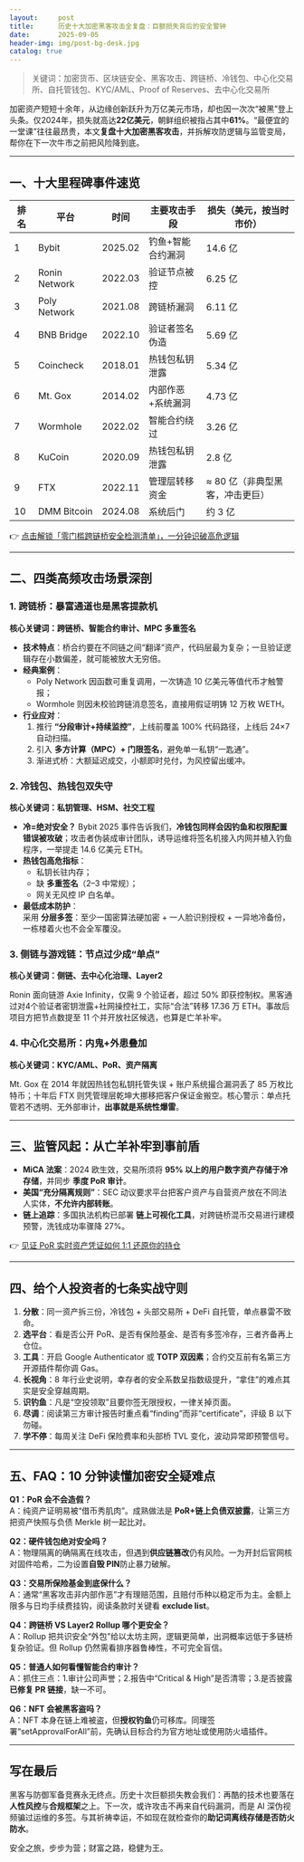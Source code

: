 ```yaml
---
layout:     post
title:      历史十大加密黑客攻击全复盘：巨额损失背后的安全警钟
date:       2025-09-05
header-img: img/post-bg-desk.jpg
catalog: true
---
```


> 关键词：加密货币、区块链安全、黑客攻击、跨链桥、冷钱包、中心化交易所、自托管钱包、KYC/AML、Proof of Reserves、去中心化交易所

加密资产短短十余年，从边缘创新跃升为万亿美元市场，却也因一次次“被黑”登上头条。仅2024年，损失就高达**22亿美元**，朝鲜组织被指占其中**61%**。“最便宜的一堂课”往往最昂贵，本文**复盘十大加密黑客攻击**，并拆解攻防逻辑与监管变局，帮你在下一次牛市之前把风险降到底。

---

## 一、十大里程碑事件速览

| 排名 | 平台 | 时间 | 主要攻击手段 | 损失（美元，按当时市价） |
| --- | --- | --- | --- | --- |
| 1 | Bybit | 2025.02 | 钓鱼+智能合约漏洞 | 14.6 亿 |
| 2 | Ronin Network | 2022.03 | 验证节点被控 | 6.25 亿 |
| 3 | Poly Network | 2021.08 | 跨链桥漏洞 | 6.11 亿 |
| 4 | BNB Bridge | 2022.10 | 验证者签名伪造 | 5.69 亿 |
| 5 | Coincheck | 2018.01 | 热钱包私钥泄露 | 5.34 亿 |
| 6 | Mt. Gox | 2014.02 | 内部作恶+系统漏洞 | 4.73 亿 |
| 7 | Wormhole | 2022.02 | 智能合约绕过 | 3.26 亿 |
| 8 | KuCoin | 2020.09 | 热钱包私钥泄露 | 2.8 亿 |
| 9 | FTX | 2022.11 | 管理层转移资金 | ≈ 80 亿（非典型黑客，冲击更巨） |
| 10 | DMM Bitcoin | 2024.08 | 系统后门 | 约 3 亿 |

👉 [点击解锁「零门槛跨链桥安全检测清单」，一分钟识破高危逻辑](https://okxdog.com/)

---

## 二、四类高频攻击场景深剖

### 1. 跨链桥：暴富通道也是黑客提款机

**核心关键词：跨链桥、智能合约审计、MPC 多重签名**

- **技术特点**：桥合约要在不同链之间“翻译”资产，代码层最为复杂；一旦验证逻辑存在小数偏差，就可能被放大无穷倍。
- **经典案例**：  
  - Poly Network 因函数可重复调用，一次铸造 10 亿美元等值代币才触警报；  
  - Wormhole 则因未校验跨链消息签名，直接用假证明铸 12 万枚 WETH。
- **行业应对**：  
  1. 推行 **“分段审计+持续监控”**，上线前覆盖 100% 代码路径，上线后 24×7 自动扫描。  
  2. 引入 **多方计算（MPC）+ 门限签名**，避免单一私钥“一匙通”。  
  3. 渐进式桥：大额延迟成交，小额即时兑付，为风控留出缓冲。

### 2. 冷钱包、热钱包双失守

**核心关键词：私钥管理、HSM、社交工程**

- **冷=绝对安全？** Bybit 2025 事件告诉我们，**冷钱包同样会因钓鱼和权限配置错误被攻破**；攻击者伪装成审计团队，诱导运维将签名机接入内网并植入钓鱼程序，一举提走 14.6 亿美元 ETH。
- **热钱包高危指标**：  
  - 私钥长驻内存；  
  - 缺 **多重签名**（2–3 中常规）；  
  - 网关无风控 IP 白名单。
- **最低成本防护**：  
  采用 **分层多签**：至少一国密算法硬加密 + 一人脸识别授权 + 一异地冷备份，一栋楼着火也不会全军覆没。

### 3. 侧链与游戏链：节点过少成“单点”

**核心关键词：侧链、去中心化治理、Layer2**

Ronin 面向链游 Axie Infinity，仅需 9 个验证者，超过 50% 即获控制权。黑客通过对4个验证者密钥泄露+社网操控社工，实际“合法”转移 17.36 万 ETH。事故后项目方把节点数提至 11 个并开放社区候选，也算是亡羊补牢。

### 4. 中心化交易所：内鬼+外患叠加

**核心关键词：KYC/AML、PoR、资产隔离**

Mt. Gox 在 2014 年就因热钱包私钥托管失误 + 账户系统撮合漏洞丢了 85 万枚比特币；十年后 FTX 则凭管理层乾坤大挪移把客户保证金搬空。核心警示：单点托管若不透明、无外部审计，**出事就是系统性爆雷**。

---

## 三、监管风起：从亡羊补牢到事前盾

- **MiCA 法案**：2024 欧生效，交易所须将 **95% 以上的用户数字资产存储于冷存储**，并同步 **季度 PoR 审计**。  
- **美国“充分隔离规则”**：SEC 动议要求平台把客户资产与自营资产放在不同法人实体，**不允许内部转账**。  
- **链上追踪**：多国执法机构已部署 **链上可视化工具**，对跨链桥混币交易进行建模预警，洗钱成功率骤降 27%。

👉 [见证 PoR 实时资产凭证如何 1:1 还原你的持仓](https://okxdog.com/)

---

## 四、给个人投资者的七条实战守则

1. **分散**：同一资产拆三份，冷钱包 + 头部交易所 + DeFi 自托管，单点暴雷不致命。  
2. **选平台**：看是否公开 PoR、是否有保险基金、是否有多签冷存，三者齐备再上仓位。  
3. **工具**：开启 Google Authenticator 或 **TOTP 双因素**；合约交互前有名第三方开源插件帮你调 Gas。  
4. **长视角**：8 年行业史说明，幸存者的安全系数呈指数级提升，“拿住”的难点其实是安全穿越周期。  
5. **识钓鱼**：凡是“空投领取”且要你签无限授权，一律关掉页面。  
6. **尽调**：阅读第三方审计报告时重点看“finding”而非“certificate”，评级 B 以下勿碰。  
7. **学不停**：每周关注 DeFi 保险费率和头部桥 TVL 变化，波动异常即预警信号。

---

## 五、FAQ：10 分钟读懂加密安全疑难点

**Q1：PoR 会不会造假？**  
A：纯资产证明易被“借币秀肌肉”。成熟做法是 **PoR+链上负债双披露**，让第三方把资产快照与负债 Merkle 树一起比对。

**Q2：硬件钱包绝对安全吗？**  
A：物理隔离的确隔离在线攻击，但遇到**供应链篡改**仍有风险。一为开封后官网核对固件哈希，二为设置**自毁 PIN**防止暴力破解。

**Q3：交易所保险基金到底保什么？**  
A：通常“黑客攻击非内部作恶”才有理赔范围，且赔付币种以稳定币为主。金额上限多与日均手续费挂钩，阅读条款时关键看 **exclude list**。

**Q4：跨链桥 VS Layer2 Rollup 哪个更安全？**  
A：Rollup 把共识安全“外包”给以太坊主网，逻辑更简单，出洞概率远低于多链桥复杂验证。但 Rollup 仍然需看排序器鲁棒性，不可完全盲信。

**Q5：普通人如何看懂智能合约审计？**  
A：抓住三点：1.审计公司声誉；2.报告中“Critical & High”是否清零；3.是否披露**已修复 PR 链接**，缺一不可。  

**Q6：NFT 会被黑客盗吗？**  
A：NFT 本身在链上难被盗，但**授权钓鱼**仍可移库。同理签署“setApprovalForAll”前，先确认目标合约为官方地址或使用防火墙插件。

---

## 写在最后

黑客与防御军备竞赛永无终点。历史十次巨额损失教会我们：再酷的技术也要落在**人性风控**与**合规框架**之上。下一次，或许攻击不再来自代码漏洞，而是 AI 深伪视频骗过运维的多签。与其祈祷幸运，不如现在就检查你的**助记词离线存储是否防火防水**。

安全之旅，步步为营；财富之路，稳健为王。